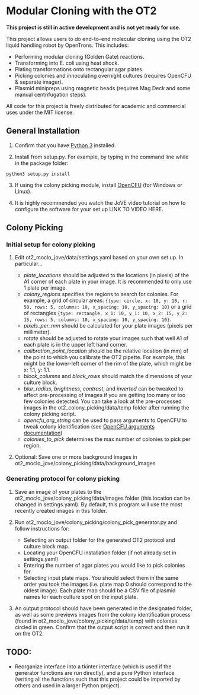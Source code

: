 # Modular Cloning with the OT2

**This project is still in active development and is not yet ready for use.**

This project allows users to do end-to-end molecular cloning using the OT2 liquid handling robot by OpenTrons. This includes:
- Performing modular cloning (Golden Gate) reactions.
- Transforming into E. coli using heat shock.
- Plating transformations onto rectangular agar plates.
- Picking colonies and innoculating overnight cultures (requires OpenCFU & separate imager).
- Plasmid minipreps using magnetic beads (requires Mag Deck and some manual centrifugation steps).

All code for this project is freely distributed for academic and commercial uses under the MIT license.

## General Installation

1. Confirm that you have [Python 3](https://www.python.org/downloads/) installed.

2. Install from setup.py. For example, by typing in the command line while in the package folder:
~~~~
python3 setup.py install
~~~~

3. If using the colony picking module, install [OpenCFU](https://sourceforge.net/projects/opencfu/files/) (for Windows or Linux).

4. It is highly recommended you watch the JoVE video tutorial on how to configure the software for your set up LINK TO VIDEO HERE.

## Colony Picking

### Initial setup for colony picking

1. Edit ot2_moclo_jove/data/settings.yaml based on your own set up. In particular...
	- *plate_locations* should be adjusted to the locations (in pixels) of the A1 corner of each plate in your image. It is recommended to only use 1 plate per image.
	- *colony_regions* specifies the regions to search for colonies. For example, a grid of circular areas: `{type: circle, x: 10, y: 10, r: 50, rows: 5, columns: 10, x_spacing: 10, y_spacing: 10}` or a grid of rectangles `{type: rectangle, x_1: 10, y_1: 10, x_2: 15, y_2: 15, rows: 5, columns: 10, x_spacing: 10, y_spacing: 10}`.
	- *pixels_per_mm* should be calculated for your plate images (pixels per millimeter).
	- *rotate* should be adjusted to rotate your images such that well A1 of each plate is in the upper left hand corner.
	- *calibration_point_location* should be the relative location (in mm) of the point to which you calibrate the OT2 pipette. For example, this might be the lower-left corner of the rim of the plate, which might be x: 1.1, y: 1.1.
	- *block_columns* and *block_rows* should match the dimensions of your culture block.
	- *blur_radius*, *brightness*, *contrast*, and *inverted* can be tweaked to affect pre-processing of images if you are getting too many or too few colonies detected. You can take a look at the pre-processed images in the ot2_colony_picking/data/temp folder after running the colony picking script.
	- *opencfu_arg_string* can be used to pass arguments to OpenCFU to tweak colony identification (see [OpenCFU arguments documentation](https://github.com/qgeissmann/OpenCFU/blob/3f695e8c1c9f355aac953bd68d18cf7a0c619814/src/processor/src/ArgumentParser.cpp))
	- *colonies_to_pick* determines the max number of colonies to pick per region.

2. Optional: Save one or more background images in ot2_moclo_jove/colony_picking/data/background_images

### Generating protocol for colony picking

1. Save an image of your plates to the ot2_moclo_jove/colony_picking/data/images folder (this location can be changed in settings.yaml). By default, this program will use the most recently created images in this folder.

2. Run ot2_moclo_jove/colony_picking/colony_pick_generator.py and follow instructions for:
	- Selecting an output folder for the generated OT2 protocol and culture block map.
	- Locating your OpenCFU installation folder (if not already set in settings.yaml)
	- Entering the number of agar plates you would like to pick colonies for.
	- Selecting input plate maps. You should select them in the same order you took the images (i.e. plate map 0 should correspond to the oldest image). Each plate map should be a CSV file of plasmid names for each culture spot on the input plate.

3. An output protocol should have been generated in the designated folder, as well as some previews images from the colony identification process (found in ot2_moclo_jove/colony_picking/data/temp) with colonies circled in green. Confirm that the output script is correct and then run it on the OT2.

## TODO:

- Reorganize interface into a tkinter interface (which is used if the generator functions are run directly), and a pure Python interface (writing all the functions such that this project could be imported by others and used in a larger Python project).
